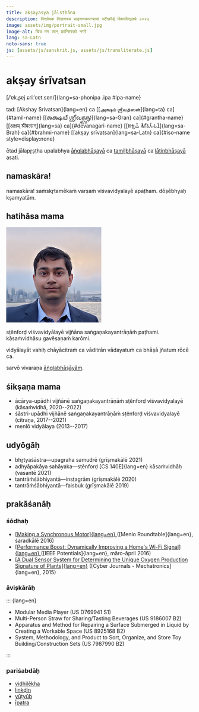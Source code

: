 ```yaml
---
title: akṣayasya jālsthāna
description: विश्लेषक विज्ञानस्य सङ्गणकयन्त्राणां स्टॅन्फ़ॊर्ड् विश्वविद्यलये २०२२
image: assets/img/portrait-small.jpg
image-alt: चित्र मम सान् फ्रान्सिस्को नगरे
lang: sa-Latn
noto-sans: true
js: [assets/js/sanskrit.js, assets/js/transliterate.js]
---
```


# akṣay śrīvatsan

[/ˈɐk.ʂɐj ɕriːˈʋɐt.sɐn/]{lang=sa-phonipa .ipa #ipa-name}

tad: [Akshay Srivatsan]{lang=en} ca
[[அக்ஷய் ஶ்ரீவத்ஸன்]{lang=ta} ca]{#tamil-name}
[[𑌅𑌕𑍍𑌷𑌯𑍍 𑌶𑍍𑌰𑍀𑌵𑌤𑍍𑌸𑌨𑍍]{lang=sa-Gran} ca]{#grantha-name}
[[अक्षय् श्रीवत्सन्]{lang=sa} ca]{#devanagari-name}
[[𑀅𑀓𑁆𑀱𑀬𑁆 𑀰𑁆𑀭𑀻𑀯𑀢𑁆𑀲𑀦𑁆]{lang=sa-Brah} ca]{#brahmi-name}
[[akṣay srīvatsan]{lang=sa-Latn} ca]{#iso-name style=display:none}

ētad jālapr̥ṣṭha upalabhya [āṅglabhāṣayā](index.html) ca
[tamiḻbhāṣayā](tamil.html) ca [lātinbhāṣayā](latin.html) asati.

## namaskāra!

namaskāra! saṁskr̥tamēkaṁ varṣaṁ viśvavidyalayē apaṭham. dōṣēbhyaḥ kṣamyatām.

<div id="scripts" style="display:none">
<label for="script">**lipiṁ cinō—**</label>
<select name="script" id="script" onchange="set_document_script(this.value)">
    <option value="iso">lātin</option>
    <option value="devanagari">dēvanāgarī</option>
    <option value="grantha">grantha</option>
    <option value="brahmi">brāhmī</option>
    <option value="tamil">tamiḻ</option>
    <option value="ipa">sarvadēśīya</option>
</select>
</div>

<script>
document.getElementById("scripts").style.display = "block";

function set_document_script(type) {
    if (type == "iso")
        iso();
    else if (type == "devanagari")
        devanagari();
    else if (type == "grantha")
        grantha();
    else if (type == "brahmi")
        brahmi();
    else if (type == "tamil")
        tamil();
    else if (type == "ipa")
        ipa();
}
</script>

## hatihāsa mama

![citra mama sān frānsiskō nagarē](assets/img/portrait-small.jpg)

sṭênforḍ viśvavidyālayē vijñāna saṅgaṇakayantrāṇāṁ paṭhami. kāsaṁvidhāsu
gavēṣaṇaṁ karōmi.

vidyālayāt vahiḥ chāyācitraṁ ca vāditrān vādayatuṁ ca bhāṣā jñatum rōcē ca.

sarvō vivaraṇa [āṅglabhāṣāyām](index.html).

## śikṣaṇa mama

- ācārya-upādhi vijñānē saṅgaṇakayantrāṇāṁ sṭênforḍ viśvavidyalayē (kāsaṁvidhā,
  2020--2022)
- śāstri-upādhi vijñānē saṅgaṇakayantrāṇāṁ sṭênforḍ viśvavidyalayē (citraṇa,
  2017--2021)
- menlō vidyālaya (2013--2017)

## udyōgāḥ

- bhr̥tyaśāstra—upagraha samudrē (grīṣmakālē 2021)
- adhyāpakāya sahāyaka—sṭênforḍ [CS 140E]{lang=en} kāsaṁvidhāḥ (vasantē 2021)
- tantrāṁśābhiyantā—insṭagrām (grīṣmakālē 2020)
- tantrāṁśābhiyantā—faisbuk (grīṣmakālē 2019)

## prakāśanāḥ

### śōdhaḥ

- [[Making a Synchronous Motor]{lang=en}
  ](http://roundtable.menloschool.org/issue25/5_McNelly+Srivatsan_MS_Roundtable25_Fall_2016.pdf)
  ([Menlo Roundtable]{lang=en}, śaradkālē 2016)
- [[Performance Boost: Dynamically Improving a Home's Wi-Fi Signal]{lang=en}
  ](http://ieeexplore.ieee.org/abstract/document/7425403/)
  ([IEEE Potentials]{lang=en}, mārc–āpril 2016)
- [[A Dual Sensor System for Determining the Unique Oxygen Production Signature
  of Plants]{lang=en}](http://www.cyberjournals.com/Papers/2015/01.pdf)
  ([Cyber Journals - Mechatronics]{lang=en}, 2015)

### āviṣkārāḥ

::: {lang=en}

- Modular Media Player (US D769941 S1)
- Multi-Person Straw for Sharing/Tasting Beverages (US 9186007 B2)
- Apparatus and Method for Repairing a Surface Submerged in Liquid by Creating
  a Workable Space (US 8925168 B2)
- System, Methodology, and Product to Sort, Organize, and Store Toy
  Building/Construction Sets (US 7987990 B2)

:::

### pariśabdāḥ

- [vidhilēkha](https://github.com/Akshay-Srivatsan)
- [linkḍin](https://www.linkedin.com/in/akshay-srivatsan/)
- [yūṭyūb](https://www.youtube.com/channel/UCUrJQeVdrtJZ1GjCXz1aWXA)
- [īpatra](mailto:srivatsan.akshay+website@gmail.com)

<script>
if (window.location.search) set_document_script(window.location.search.slice(1));
</script>
